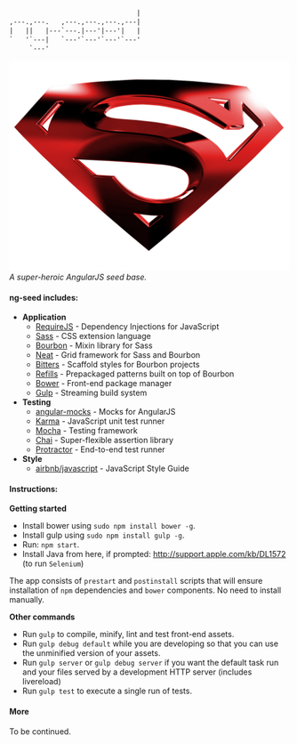                                     |
    ,---.,---.   ,---.,---.,---.,---|
    |   ||   |---`---.|---'|---'|   |
    `   '`---|   `---'`---'`---'`---'
         `---'                       
     

![superman-logo](https://raw.githubusercontent.com/ritenv/ng-seed/master/content/superman-logo.jpg) *A super-heroic AngularJS seed base.*

#### ng-seed includes:
* **Application**
    * [RequireJS](http://requirejs.org/) - Dependency Injections for JavaScript
    * [Sass](http://sass-lang.com/) - CSS extension language
    * [Bourbon](http://bourbon.io/) - Mixin library for Sass
    * [Neat](http://neat.bourbon.io/) - Grid framework for Sass and Bourbon
    * [Bitters](http://bitters.bourbon.io/) - Scaffold styles for Bourbon projects
    * [Refills](http://refills.bourbon.io/) - Prepackaged patterns built on top of Bourbon
    * [Bower](http://bower.io/) - Front-end package manager
    * [Gulp](http://gulpjs.com/) - Streaming build system
* **Testing**
    * [angular-mocks](https://github.com/angular/bower-angular-mocks/) - Mocks for AngularJS
    * [Karma](http://karma-runner.github.io/) - JavaScript unit test runner
    * [Mocha](http://mochajs.org/) - Testing framework
    * [Chai](http://chaijs.com/) - Super-flexible assertion library
    * [Protractor](https://github.com/angular/protractor/) - End-to-end test runner
* **Style**
    * [airbnb/javascript](https://github.com/airbnb/javascript/) - JavaScript Style Guide

#### Instructions:

**Getting started**
* Install bower using ```sudo npm install bower -g```.
* Install gulp using ```sudo npm install gulp -g```.
* Run: ```npm start```.
* Install Java from here, if prompted: <a target="_blank" href="http://support.apple.com/kb/DL1572">http://support.apple.com/kb/DL1572</a> (to run `Selenium`)

The app consists of `prestart` and `postinstall` scripts that will ensure installation of `npm` dependencies and `bower` components. No need to install manually.

**Other commands**
* Run ```gulp``` to compile, minify, lint and test front-end assets.
* Run ```gulp debug default``` while you are developing so that you can use the unminified version of your assets.
* Run ```gulp server``` or ```gulp debug server``` if you want the default task run and your files served by a development HTTP server (includes livereload)
* Run ```gulp test``` to execute a single run of tests.

#### More

To be continued.